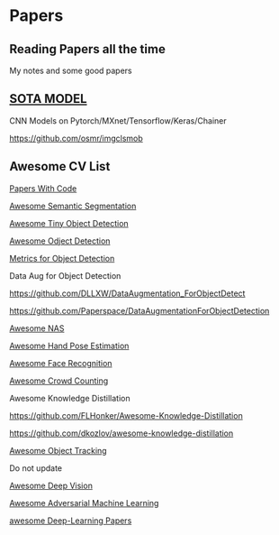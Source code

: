 # Papers
## Reading Papers all the time

My notes and some good papers

## [SOTA MODEL](https://www.jiqizhixin.com/sota)

CNN Models on Pytorch/MXnet/Tensorflow/Keras/Chainer

https://github.com/osmr/imgclsmob
## Awesome CV List

[Papers With Code](https://paperswithcode.com)

[Awesome Semantic Segmentation](https://github.com/mrgloom/awesome-semantic-segmentation)

[Awesome Tiny Object Detection](https://github.com/kuanhungchen/awesome-tiny-object-detection)

[Awesome Odject Detection](https://github.com/hoya012/deep_learning_object_detection)

[Metrics for Object Detection](https://github.com/rafaelpadilla/Object-Detection-Metrics)

Data Aug for Object Detection

https://github.com/DLLXW/DataAugmentation_ForObjectDetect

https://github.com/Paperspace/DataAugmentationForObjectDetection

[Awesome NAS](https://github.com/D-X-Y/Awesome-NAS)

[Awesome Hand Pose Estimation](https://github.com/xinghaochen/awesome-hand-pose-estimation)

[Awesome Face Recognition](https://github.com/ChanChiChoi/awesome-Face_Recognition)

[Awesome Crowd Counting](https://github.com/gjy3035/Awesome-Crowd-Counting)

Awesome Knowledge Distillation

https://github.com/FLHonker/Awesome-Knowledge-Distillation

https://github.com/dkozlov/awesome-knowledge-distillation

[Awesome Object Tracking](https://github.com/luanshiyinyang/awesome-multiple-object-tracking)

Do not update

[Awesome Deep Vision](https://github.com/kjw0612/awesome-deep-vision)

[Awesome Adversarial Machine Learning](https://github.com/yenchenlin/awesome-adversarial-machine-learning)

[awesome Deep-Learning Papers](https://github.com/terryum/awesome-deep-learning-papers)


